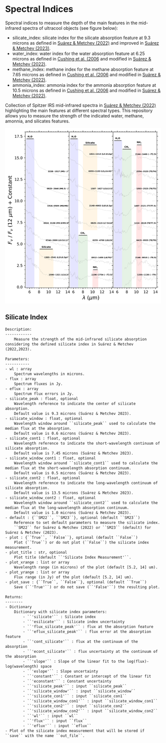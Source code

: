 # Spectral Indices
Spectral indices to measure the depth of the main features in the mid-infrared spectra of ultracool objects (see figure below):
* silicate_index: silicate index for the silicate absorption feature at 9.3 microns as defined in [Suárez & Metchev (2022)](https://ui.adsabs.harvard.edu/abs/2022MNRAS.513.5701S/abstract) and improved in [Suárez & Metchev (2023)](https://ui.adsabs.harvard.edu/abs/2023MNRAS.523.4739S/abstract).
* water_index: water index for the water absorption feature at 6.25 microns as defined in [Cushing et al. (2006](https://ui.adsabs.harvard.edu/abs/2006ApJ...648..614C/abstract) and modified in [Suárez & Metchev (2022)](https://ui.adsabs.harvard.edu/abs/2022MNRAS.513.5701S/abstract).
* methane_index: methane index for the methane absorption feature at 7.65 microns as defined in [Cushing et al. (2006](https://ui.adsabs.harvard.edu/abs/2006ApJ...648..614C/abstract) and modified in [Suárez & Metchev (2022)](https://ui.adsabs.harvard.edu/abs/2022MNRAS.513.5701S/abstract).
* ammonia_index: ammonia index for the ammonia absorption feature at 10.5 microns as defined in [Cushing et al. (2006](https://ui.adsabs.harvard.edu/abs/2006ApJ...648..614C/abstract) and modified in [Suárez & Metchev (2022)](https://ui.adsabs.harvard.edu/abs/2022MNRAS.513.5701S/abstract).

Collection of Spitzer IRS mid-infrared spectra in [Suárez & Metchev (2022)](https://ui.adsabs.harvard.edu/abs/2022MNRAS.513.5701S/abstract) highlighting the main features at different spectral types. This repository allows you to measure the strength of the indicated water, methane, amonnia, and silicates features.

[//]: # (This is a comment.)
![alt text](https://github.com/suarezgenaro/spectral_indices/blob/main/Spitzer_IRS_spectra.png)

## Silicate Index
	Description:
	------------
		Measure the strength of the mid-infrared silicate absorption considering the defined silicate index in Suárez & Metchev (2022,2023).

	Parameters:
	-----------
	- wl : array
		Spectrum wavelengths in microns.
	- flux : array
		Spectrum fluxes in Jy.
	- eflux : array
		Spectrum flux errors in Jy.
	- silicate_peak : float, optional
		Wavelength reference to indicate the center of silicate absorption. 
		Default value is 9.3 microns (Suárez & Metchev 2023).
	- silicate_window : float, optional
		Wavelength window around ``silicate_peak`` used to calculate the median flux at the absorption.
		Default value is 0.6 microns (Suárez & Metchev 2023).
	- silicate_cont1 : float, optional
		Wavelength reference to indicate the short-wavelength continuum of silicate absorption. 
		Default value is 7.45 microns (Suárez & Metchev 2023).
	- silicate_window_cont1 : float, optional
		Wavelength window around ``silicate_cont1`` used to calculate the median flux at the short-wavelength absorption continuum.
		Default value is 0.5 microns (Suárez & Metchev 2023).
	- silicate_cont2 : float, optional
		Wavelength reference to indicate the long-wavelength continuum of silicate absorption. 
		Default value is 13.5 microns (Suárez & Metchev 2023).
	- silicate_window_cont2 : float, optional
		Wavelength window around ``silicate_cont2`` used to calculate the median flux at the long-wavelength absorption continuum.
		Default value is 1.0 microns (Suárez & Metchev 2023).
	- default : {``SM22``, ``SM23``}, optional (default ``SM23``)
		Reference to set default parameters to measure the silicate index.
		``SM22`` for Suárez & Metchev (2022) or ``SM23`` (default) for Suárez & Metchev (2023).
	- plot : {``True``, ``False``}, optional (default ``False``)
		Plot (``True``) or do not plot (``False``) the silicate index measurement.
	- plot_title : str, optional
		Plot title (default ``'Silicate Index Measurement'``.
	- plot_xrange : list or array
		Wavelength range (in microns) of the plot (default [5.2, 14] um).
	- plot_yrange : list or array
		Flux range (in Jy) of the plot (default [5.2, 14] um).
	- plot_save : {``True``, ``False``}, optional (default ``True``)
		Save (``'True'``) or do not save (``'False'``) the resulting plot.

	Returns:
	--------
	- Dictionary 
		Dictionary with silicate index parameters:
			- ``'silicate'`` : Silicate index
			- ``'esilicate'`` : Silicate index uncertainty
			- ``'flux_silicate_peak'`` : flux at the absorption feature
			- ``'eflux_silicate_peak'`` : flux error at the absorption feature
			- ``'cont_silicate'`` : flux at the continuum of the absorption
			- ``'econt_silicate'`` : flux uncertainty at the continuum of the absorption
			- ``'slope'`` : Slope of the linear fit to the log(flux)-log(wavelength) space
			- ``'eslope'`` : Slope uncertainty
			- ``'constant'`` : Constant or intercept of the linear fit
			- ``'econstant'`` : Constant uncertainty
			- ``'silicate_peak'`` : input ``silicate_peak``
			- ``'silicate_window'`` : input ``silicate_window``
			- ``'silicate_con1'`` : input ``silicate_con1``
			- ``'silicate_window_con1'`` : input ``silicate_window_con1``
			- ``'silicate_con2'`` : input ``silicate_con2``
			- ``'silicate_window_con2'`` : input ``silicate_window_con2``
			- ``'wl'`` : input ``wl``
			- ``'flux'`` : input ``flux``
			- ``'eflux'`` : input ``eflux``
	- Plot of the silicate index measurement that will be stored if ``save`` with the name ``out_file``.
